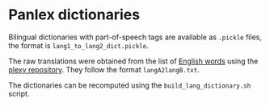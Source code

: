 # Panlex dictionaries

Bilingual dictionaries with part-of-speech tags are available as `.pickle` files, the format is `lang1_to_lang2_dict.pickle`.

The raw translations were obtained from the list of [English words](english_words.txt) using the [plexy repository](https://github.com/fdschmidt93/plexy). They follow the format `langA2langB.txt`.

The dictionaries can be recomputed using the `build_lang_dictionary.sh` script.
